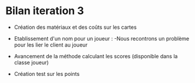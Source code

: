 # Bilan iteration 3

- Création des matériaux et des coûts sur les cartes

- Etablissement d'un nom pour un joueur :
    -Nous recontrons un problème pour les lier le client au joueur

- Avancement de la méthode calculant les scores (disponible dans la classe joueur)

- Création test sur les points